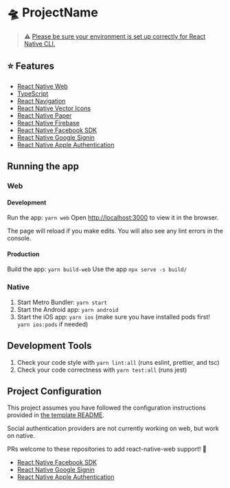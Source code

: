 # 🛸 ProjectName

> ⚠️ [Please be sure your environment is set up correctly for React Native CLI.](https://reactnative.dev/docs/environment-setup)

## ⭐ Features

- [React Native Web](https://necolas.github.io/react-native-web/)
- [TypeScript](https://www.typescriptlang.org/)
- [React Navigation](https://reactnavigation.org/)
- [React Native Vector Icons](https://github.com/oblador/react-native-vector-icons#readme)
- [React Native Paper](https://callstack.github.io/react-native-paper/)
- [React Native Firebase](https://rnfirebase.io)
- [React Native Facebook SDK](https://github.com/thebergamo/react-native-fbsdk-next#readme)
- [React Native Google Signin](https://github.com/react-native-google-signin/google-signin#readme)
- [React Native Apple Authentication](https://github.com/invertase/react-native-apple-authentication#readme)

## Running the app

### Web

#### Development

Run the app: `yarn web`
Open [http://localhost:3000](http://localhost:3000) to view it in the browser.

The page will reload if you make edits.
You will also see any lint errors in the console.

#### Production

Build the app: `yarn build-web`
Use the app `npx serve -s build/`

### Native

1. Start Metro Bundler: `yarn start`
2. Start the Android app: `yarn android`
3. Start the iOS app: `yarn ios` (make sure you have installed pods first! `yarn ios:pods` if needed)

## Development Tools

1. Check your code style with `yarn lint:all` (runs eslint, prettier, and tsc)
1. Check your code correctness with `yarn test:all` (runs jest)

## Project Configuration

This project assumes you have followed the configuration instructions provided in [the template README](https://github.com/invertase/react-native-firebase-authentication-example#readme).

Social authentication providers are not currently working on web, but work on native.

PRs welcome to these repositories to add react-native-web support! :pray:

- [React Native Facebook SDK](https://github.com/thebergamo/react-native-fbsdk-next#readme)
- [React Native Google Signin](https://github.com/react-native-google-signin/google-signin#readme)
- [React Native Apple Authentication](https://github.com/invertase/react-native-apple-authentication#readme)

